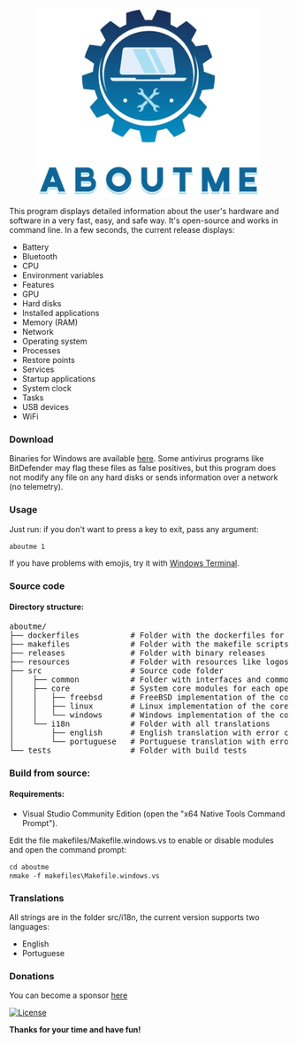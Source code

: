 <div align="center"><img src="resources/logo.webp"></div>

This program displays detailed information about the user's hardware and software in a very fast, easy, and safe way. It's open-source and works in command line. In a few seconds, the current release displays:

- Battery
- Bluetooth
- CPU
- Environment variables
- Features
- GPU
- Hard disks
- Installed applications
- Memory (RAM)
- Network
- Operating system
- Processes
- Restore points
- Services
- Startup applications
- System clock
- Tasks
- USB devices
- WiFi

### Download

Binaries for Windows are available [here](https://github.com/mazoti/aboutme/tree/main/releases). Some antivirus programs like BitDefender may flag these files as false positives, but this program does not modify any file on any hard disks or sends information over a network (no telemetry).

### Usage

Just run: if you don't want to press a key to exit, pass any argument:

```
aboutme 1
```
If you have problems with emojis, try it with [Windows Terminal](https://github.com/microsoft/terminal).

### Source code

#### Directory structure:
<pre>
aboutme/
├── dockerfiles           # Folder with the dockerfiles for Linux 
├── makefiles             # Folder with the makefile scripts for each compiler and operating system
├── releases              # Folder with binary releases
├── resources             # Folder with resources like logos and icons
├── src                   # Source code folder
│    ├── common           # Folder with interfaces and common source code for all operating systems
│    ├── core             # System core modules for each operating system
│    │   ├── freebsd      # FreeBSD implementation of the core modules
│    │   ├── linux        # Linux implementation of the core modules
│    │   └── windows      # Windows implementation of the core modules
│    └── i18n             # Folder with all translations
│        ├── english      # English translation with error codes for all operating systems
│        └── portuguese   # Portuguese translation with error codes for all operating systems
└── tests                 # Folder with build tests
</pre>

### Build from source:

#### Requirements:
- Visual Studio Community Edition (open the "x64 Native Tools Command Prompt").

Edit the file makefiles/Makefile.windows.vs to enable or disable modules and open the command prompt:

```
cd aboutme
nmake -f makefiles\Makefile.windows.vs
```

### Translations
All strings are in the folder src/i18n, the current version supports two languages:

- English
- Portuguese

### Donations
You can become a sponsor [here](https://github.com/sponsors/mazoti)

[![License](https://img.shields.io/badge/License-BSD_3--Clause-blue.svg)](https://opensource.org/licenses/BSD-3-Clause)

**Thanks for your time and have fun!**